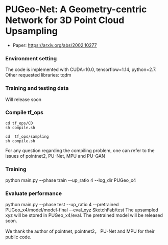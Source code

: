 # PUGeo-Net: A Geometry-centric Network for 3D Point Cloud Upsampling
- Paper: https://arxiv.org/abs/2002.10277

### Environment setting
The code is implemented with CUDA=10.0, tensorflow=1.14, python=2.7.
Other requested libraries: tqdm

### Training and testing data
Will release soon

### Compile tf_ops
```
cd tf_ops/CD
sh compile.sh
```
```
cd  tf_ops/sampling
sh compile.sh
```
For any question regarding the compiling problem, one can refer to the issues of pointnet2, PU-Net, MPU and PU-GAN

### Training
python main.py --phase train --up_ratio 4 --log_dir PUGeo_x4

### Evaluate performance
python main.py --phase test --up_ratio 4 --pretrained PUGeo_x4/model/model-final --eval_xyz SketchFab/test
The upsampled xyz will be stored in PUGeo_x4/eval. The pretrained model will be released soon.

We thank the author of pointnet, pointnet2， PU-Net and MPU for their public code. 
